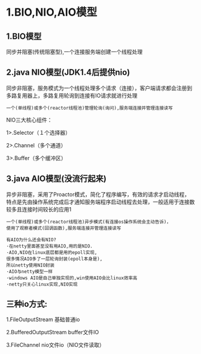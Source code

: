 # 1.BIO,NIO,AIO模型

## 1.BIO模型

同步并阻塞(传统阻塞型),一个连接服务端创建一个线程处理

## 2.java NIO模型(JDK1.4后提供nio)

同步非阻塞，服务模式为一个线程处理多个请求（连接），客户端请求都会注册到多路复用器上，多路复用轮询到连接有IO请求就进行处理

```
一个(单线程)或多个(reactor线程池)管理轮询(询问),服务端连接并管理连接读写
```

NIO三大核心组件：

1>.Selector（１个选择器）

2>.Channel（多个通道）

3>.Buffer（多个缓冲区）

## 3.java AIO模型(没流行起来)

异步非阻塞，采用了Proactor模式，简化了程序编写，有效的请求才启动线程，特点是先由操作系统完成后才通知服务端程序启动线程去处理，一般适用于连接数较多且连接时间较长的应用1

```
一个(单线程)或多个(reactor线程池)异步模式(有连接os操作系统会主动告诉)，
使用了观察者模式(回调函数),服务端连接并管理连接读写

有AIO为什么还会有NIO?
·在netty里面甚至没有用AIO,用的是NIO.
·AIO,NIO在linux底层都是用的epoll实现,
很多情况AIO多了一层轮询封装(epoll本身是),
所以netty使用NIO封装
·AIO与netty模型一样
·windows AIO是自己单独实现的,win使用AIO会比linux效率高
·netty只关心linux实现,NIO实现
```

## 三种io方式:

1.FileOutputStream	基础普通io

2.BufferedOutputStream  buffer文件IO

3.FileChannel nio文件io（NIO文件读取）

